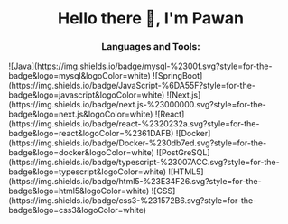<h1 align="center">Hello there 👋, I'm Pawan </h1>

<h3 align="center">Languages and Tools:</h3>
  ![Java](https://img.shields.io/badge/mysql-%2300f.svg?style=for-the-badge&logo=mysql&logoColor=white)
  ![SpringBoot](https://img.shields.io/badge/JavaScript-%6DA55F?style=for-the-badge&logo=javascript&logoColor=white)
  ![Next.js](https://img.shields.io/badge/next.js-%23000000.svg?style=for-the-badge&logo=next.js&logoColor=white)
  ![React](https://img.shields.io/badge/react-%2320232a.svg?style=for-the-badge&logo=react&logoColor=%2361DAFB)
  ![Docker](https://img.shields.io/badge/Docker-%230db7ed.svg?style=for-the-badge&logo=docker&logoColor=white)
  ![PostGreSQL](https://img.shields.io/badge/typescript-%23007ACC.svg?style=for-the-badge&logo=typescript&logoColor=white)
  ![HTML5](https://img.shields.io/badge/html5-%23E34F26.svg?style=for-the-badge&logo=html5&logoColor=white)
  ![CSS](https://img.shields.io/badge/css3-%231572B6.svg?style=for-the-badge&logo=css3&logoColor=white)
  

